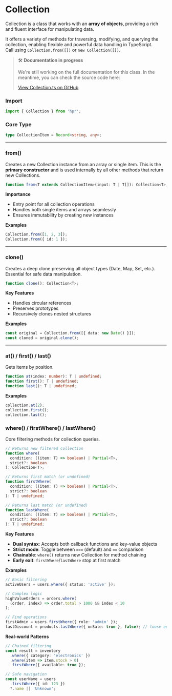 # Collection

Collection is a class that works with an **array of objects**, providing a rich and fluent interface for manipulating data.

It offers a variety of methods for traversing, modifying, and querying the collection, enabling flexible and powerful data handling in TypeScript.
<br/>
Call using `Collection.from([])` or `new Collection([])`.

> 🛠️ **Documentation in progress**
>
> We're still working on the full documentation for this class. In the meantime, you can check the source code here:
>
> [View Collection.ts on GitHub](https://github.com/caioedut/hpr/blob/main/src/helpers/Collection.ts)

### Import
```ts
import { Collection } from 'hpr';
```

### Core Type
```typescript
type CollectionItem = Record<string, any>;
```

---

### from()
Creates a new Collection instance from an array or single item. This is the **primary constructor** and is used internally by all other methods that return new Collections.

```typescript
function from<T extends CollectionItem>(input: T | T[]): Collection<T>;
```

**Importance**
- Entry point for all collection operations
- Handles both single items and arrays seamlessly
- Ensures immutability by creating new instances

**Examples**
```typescript
Collection.from([1, 2, 3]);
Collection.from({ id: 1 });
```

---

### clone()
Creates a deep clone preserving all object types (Date, Map, Set, etc.). Essential for safe data manipulation.

```typescript
function clone(): Collection<T>;
```

**Key Features**
- Handles circular references
- Preserves prototypes
- Recursively clones nested structures

**Examples**
```typescript
const original = Collection.from([{ data: new Date() }]);
const cloned = original.clone();
```

---

### at() / first() / last()
Gets items by position.

```typescript
function at(index: number): T | undefined;
function first(): T | undefined;
function last(): T | undefined;
```

**Examples**
```typescript
collection.at(2);
collection.first();
collection.last();
```

### where() / firstWhere() / lastWhere()
Core filtering methods for collection queries.

```typescript
// Returns new filtered collection
function where(
  condition: ((item: T) => boolean) | Partial<T>,
  strict?: boolean
): Collection<T>;

// Returns first match (or undefined)
function firstWhere(
  condition: ((item: T) => boolean) | Partial<T>,
  strict?: boolean
): T | undefined;

// Returns last match (or undefined)
function lastWhere(
  condition: ((item: T) => boolean) | Partial<T>,
  strict?: boolean
): T | undefined;
```

**Key Features**
- **Dual syntax**: Accepts both callback functions and key-value objects
- **Strict mode**: Toggle between `===` (default) and `==` comparison
- **Chainable**: `where()` returns new Collection for method chaining
- **Early exit**: `firstWhere`/`lastWhere` stop at first match

**Examples**
```typescript
// Basic filtering
activeUsers = users.where({ status: 'active' });

// Complex logic
highValueOrders = orders.where(
  (order, index) => order.total > 1000 && index < 10
);

// Find operations
firstAdmin = users.firstWhere({ role: 'admin' });
lastDiscount = products.lastWhere({ onSale: true }, false); // loose equality
```

**Real-world Patterns**
```typescript
// Chained filtering
const result = inventory
  .where({ category: 'electronics' })
  .where(item => item.stock > 0)
  .firstWhere({ available: true });

// Safe navigation
const userName = users
  .firstWhere({ id: 123 })
  ?.name || 'Unknown';
```
